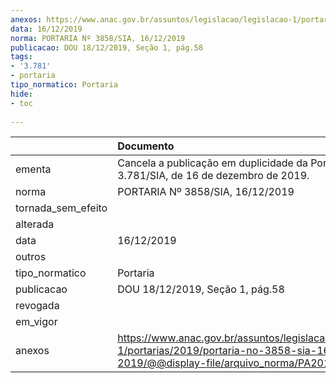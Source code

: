 ```yaml
---
anexos: https://www.anac.gov.br/assuntos/legislacao/legislacao-1/portarias/2019/portaria-no-3858-sia-16-12-2019/@@display-file/arquivo_norma/PA2019-3858.pdf
data: 16/12/2019
norma: PORTARIA Nº 3858/SIA, 16/12/2019
publicacao: DOU 18/12/2019, Seção 1, pág.58
tags:
- '3.781'
- portaria
tipo_normatico: Portaria
hide: 
- toc 
 
---
```


|                    | Documento                                                                                                                                            |
|:-------------------|:-----------------------------------------------------------------------------------------------------------------------------------------------------|
| ementa             | Cancela a publicação em duplicidade da Portaria nº 3.781/SIA, de 16 de dezembro de 2019.                                                             |
| norma              | PORTARIA Nº 3858/SIA, 16/12/2019                                                                                                                     |
| tornada_sem_efeito |                                                                                                                                                      |
| alterada           |                                                                                                                                                      |
| data               | 16/12/2019                                                                                                                                           |
| outros             |                                                                                                                                                      |
| tipo_normatico     | Portaria                                                                                                                                             |
| publicacao         | DOU 18/12/2019, Seção 1, pág.58                                                                                                                      |
| revogada           |                                                                                                                                                      |
| em_vigor           |                                                                                                                                                      |
| anexos             | https://www.anac.gov.br/assuntos/legislacao/legislacao-1/portarias/2019/portaria-no-3858-sia-16-12-2019/@@display-file/arquivo_norma/PA2019-3858.pdf |